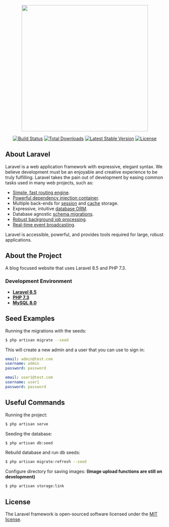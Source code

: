 <p align="center"><a href="https://laravel.com" target="_blank"><img src="https://raw.githubusercontent.com/laravel/art/master/logo-lockup/5%20SVG/2%20CMYK/1%20Full%20Color/laravel-logolockup-cmyk-red.svg" width="400"></a></p>

<p align="center">
<a href="https://travis-ci.org/laravel/framework"><img src="https://travis-ci.org/laravel/framework.svg" alt="Build Status"></a>
<a href="https://packagist.org/packages/laravel/framework"><img src="https://img.shields.io/packagist/dt/laravel/framework" alt="Total Downloads"></a>
<a href="https://packagist.org/packages/laravel/framework"><img src="https://img.shields.io/packagist/v/laravel/framework" alt="Latest Stable Version"></a>
<a href="https://packagist.org/packages/laravel/framework"><img src="https://img.shields.io/packagist/l/laravel/framework" alt="License"></a>
</p>

## About Laravel

Laravel is a web application framework with expressive, elegant syntax. We believe development must be an enjoyable and creative experience to be truly fulfilling. Laravel takes the pain out of development by easing common tasks used in many web projects, such as:

- [Simple, fast routing engine](https://laravel.com/docs/routing).
- [Powerful dependency injection container](https://laravel.com/docs/container).
- Multiple back-ends for [session](https://laravel.com/docs/session) and [cache](https://laravel.com/docs/cache) storage.
- Expressive, intuitive [database ORM](https://laravel.com/docs/eloquent).
- Database agnostic [schema migrations](https://laravel.com/docs/migrations).
- [Robust background job processing](https://laravel.com/docs/queues).
- [Real-time event broadcasting](https://laravel.com/docs/broadcasting).

Laravel is accessible, powerful, and provides tools required for large, robust applications.

## About the Project

A blog focused website that uses Laravel 8.5 and PHP 7.3.


### Development Environment

- **[Laravel 8.5](https://laravel.com/docs/8.x/releases)**
- **[PHP 7.3](https://www.php.net/releases/7_0_0.php)**
- **[MySQL 8.0](https://dev.mysql.com/doc/relnotes/mysql/8.0/en/news-8-0-25.html)**

## Seed Examples
Running the migrations with the seeds:
```bash
$ php artisan migrate --seed
```

This will create a new admin and a user that you can use to sign in:
```yml
email: admin@test.com
username: admin
password: password
```

```yml
email: user1@test.com
username: user1
password: password
```

## Useful Commands
Running the project:
```bash
$ php artisan serve
```

Seeding the database:
```bash
$ php artisan db:seed
```

Rebuild database and run db seeds:
```bash
$ php artisan migrate:refresh --seed
```

Configure directory for saving images:
**(Image upload functions are still on development)**
```bash
$ php artisan storage:link
```

## License

The Laravel framework is open-sourced software licensed under the [MIT license](https://opensource.org/licenses/MIT).
